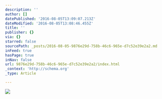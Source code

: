 ```yaml
---
description: ''
author: []
datePublished: '2016-08-05T13:09:07.213Z'
dateModified: '2016-08-05T13:08:46.455Z'
title: ''
publisher: {}
via: {}
starred: false
sourcePath: _posts/2016-08-05-9876e29d-758b-46c6-965e-d7c52e39e2a2.md
inFeed: true
hasPage: true
inNav: false
url: 9876e29d-758b-46c6-965e-d7c52e39e2a2/index.html
_context: 'http://schema.org'
_type: Article

---
```

![](https://the-grid-user-content.s3-us-west-2.amazonaws.com/6fa28217-6048-4c49-b5d8-94d8db764898.jpg)